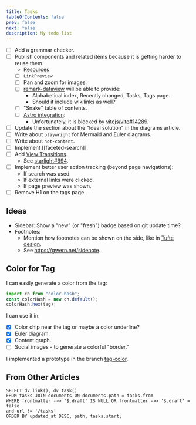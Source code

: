 ```yaml
---
title: Tasks
tableOfContents: false
prev: false
next: false
description: My todo list
---
```


- [ ] Add a grammar checker.
- [ ] Publish components and related items because it is getting harder to reuse them.
  - [Resources](https://starlight.astro.build/resources/plugins/)
  - [ ] `LinkPreview`
  - [ ] Pan and zoom for images.
  - [ ] [remark-dataview](https://github.com/stereobooster/braindb/tree/main/packages/remark-dataview) will be able to provide:
    - Alphabetical index, Recently changed, Tasks, Tags page.
    - Should it include wikilinks as well?
  - [ ] "Snake" table of contents.
  - [ ] [Astro integration](https://github.com/stereobooster/braindb/tree/main/packages/braindb-astro):
    - Unfortunately, it is blocked by [vitejs/vite#14289](https://github.com/vitejs/vite/issues/14289).
- [ ] Update the section about the "Ideal solution" in the diagrams article.
- [ ] Write about `playwright` for Mermaid and Euler diagrams.
- [ ] Write about `not-content`.
- [ ] Implement [[faceted-search]].
- [ ] Add [View Transitions](https://docs.astro.build/en/guides/view-transitions/).
  - See [starlight#694](https://github.com/withastro/starlight/pull/694#issuecomment-2021611520).
- [ ] Implement better user action tracking (beyond page navigations):
  - If search was used.
  - If external links were clicked.
  - If page preview was shown.
- [ ] Remove H1 on the tags page.

## Ideas

- Sidebar: Show a "new" (or "fresh") badge based on git update time?
- Footnotes:
  - Mention how footnotes can be shown on the side, like in [Tufte design](https://edwardtufte.github.io/tufte-css/).
  - See https://gwern.net/sidenote.

## Color for Tag

I can easily generate a color from the tag:

```js
import ch from "color-hash";
const colorHash = new ch.default();
colorHash.hex(tag);
```

I can use it in:

- [x] Color chip near the tag or maybe a color underline?
- [x] Euler diagram.
- [x] Content graph.
- [ ] Social images - to generate a colorful "border."

I implemented a prototype in the branch [tag-color](https://github.com/stereobooster/astro-digital-garden/tree/tag-color).

## From Other Articles

```dataview list
SELECT dv_link(), dv_task()
FROM tasks JOIN documents ON documents.path = tasks.from
WHERE frontmatter ->> '$.draft' IS NULL OR frontmatter ->> '$.draft' = false
and url != '/tasks'
ORDER BY updated_at DESC, path, tasks.start;
```
